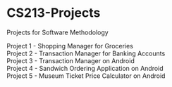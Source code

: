 # CS213-Projects  

Projects for Software Methodology  

Project 1 - Shopping Manager for Groceries  
Project 2 - Transaction Manager for Banking Accounts  
Project 3 - Transaction Manager on Android  
Project 4 - Sandwich Ordering Application on Android  
Project 5 - Museum Ticket Price Calculator on Android  
